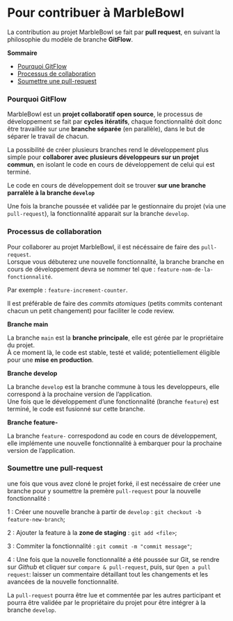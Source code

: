 # Pour contribuer à MarbleBowl
 
La contribution au projet MarbleBowl se fait par **pull request**, en suivant la philosophie du modèle de branche **GitFlow**.  

**Sommaire**

- [Pourquoi GitFlow](#pourquoi-gitflow)
- [Processus de collaboration](#processus-de-collaboration)
- [Soumettre une pull-request](#soumettre-une-pull-request)


### Pourquoi GitFlow

MarbleBowl est un **projet collaboratif open source**, le processus de développement se fait par **cycles itératifs**, chaque fonctionnalité doit donc être travaillée sur une **branche séparée** (en parallèle), dans le but de séparer le travail de chacun.

La possibilité de créer plusieurs branches rend le développement plus simple pour **collaborer avec plusieurs développeurs sur un projet commun**, en isolant le code en cours de développement de celui qui est terminé. 
 
Le code en cours de développement doit se trouver **sur une branche parralèle à la branche `develop`**

Une fois la branche poussée et validée par le gestionnaire du projet (via une `pull-request`), la fonctionnalité apparait sur la branche `develop`.

### Processus de collaboration

Pour collaborer au projet MarbleBowl, il est nécéssaire de faire des `pull-request`.   
Lorsque vous débuterez une nouvelle fonctionnalité, la branche branche en cours de développement devra se nommer tel que : `feature-nom-de-la-fonctionnalité`.

Par exemple : `feature-increment-counter`.

Il est préférable de faire des *commits atomiques* (petits commits contenant chacun un petit changement) pour faciliter le code review.

**Branche main**

La branche `main` est la **branche principale**, elle est gérée par le propriétaire du projet.   
À ce moment là, le code est stable, testé et validé; potentiellement éligible pour une **mise en production**.

**Branche develop**

La branche `develop` est la branche commune à tous les developpeurs, elle correspond à la prochaine version de l’application.  
Une fois que le développement d’une fonctionnalité (branche `feature`) est terminé, le code est fusionné sur cette branche.

**Branche feature-**

La branche `feature-` correspodond au code en cours de développement, elle implémente une nouvelle fonctionnalité à embarquer pour la prochaine version de l’application.

### Soumettre une pull-request

une fois que vous avez cloné le projet forké, il est necéssaire de créer une branche pour y soumettre la premère `pull-request` pour la nouvelle fonctionnalité :

1 : Créer une nouvelle branche à partir de `develop` :
`git checkout -b feature-new-branch`;

2 : Ajouter la feature à la **zone de staging** :
`git add <file>`;

3 : Commiter la fonctionnalité :
`git commit -m "commit message"`;

4 : Une fois que la nouvelle fonctionnalité a été poussée sur Git, se rendre sur *Github* et cliquer sur `compare & pull-request`,
puis, sur `Open a pull request`: laisser un commentaire détaillant tout les changements et les avancées de la nouvelle fonctionnalité.

La `pull-request` pourra être lue et commentée par les autres participant et pourra être validée par le propriétaire du projet pour être intégrer à la branche `develop`.
